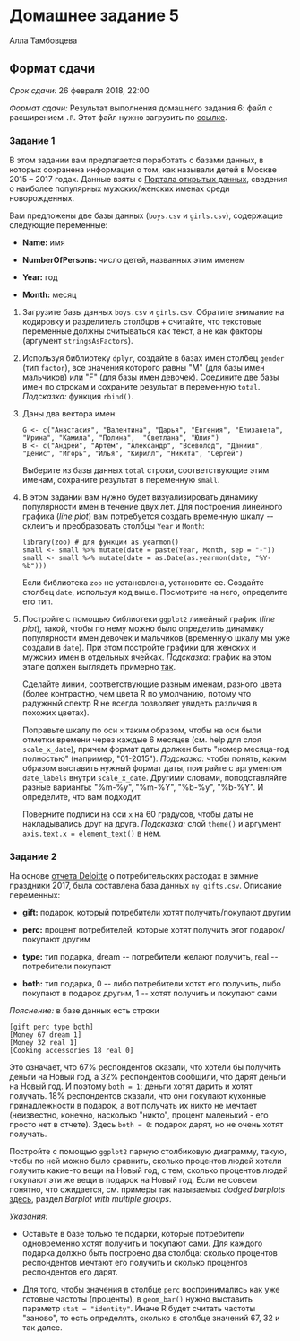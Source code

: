 Домашнее задание 5
================
Алла Тамбовцева

Формат сдачи
------------

*Срок сдачи:* 26 февраля 2018, 22:00

*Формат сдачи:* Результат выполнения домашнего задания 6: файл с расширением `.R`. Этот файл нужно загрузить по [ссылке](https://www.dropbox.com/request/pCkSTD6sSB99FCIUDBfc). 


### Задание 1

В этом задании вам предлагается поработать с базами данных, в которых сохранена информация о том, как называли детей в Москве 2015 – 2017 годах. Данные взяты с [Портала открытых данных](https://data.mos.ru/opendata/), сведения о наиболее популярных мужских/женских именах среди новорожденных.

Вам предложены две базы данных (`boys.csv` и `girls.csv`), содержащие следующие переменные:

* **Name:** имя

* **NumberOfPersons:** число детей, названных этим именем

* **Year:** год

* **Month:** месяц


1. Загрузите базы данных `boys.csv` и `girls.csv`. Обратите внимание на кодировку и разделитель столбцов + считайте, что текстовые переменные должны считываться как текст, а не как факторы (аргумент `stringsAsFactors`).

2. Используя библиотеку `dplyr`, создайте в базах имен столбец `gender` (тип `factor`), все значения которого равны "M" (для базы имен мальчиков) или "F" (для базы имен девочек). Соедините две базы имен по строкам и сохраните результат в переменную `total`. *Подсказка:* функция `rbind()`.

3.  Даны два вектора имен:

    ```
    G <- c("Анастасия", "Валентина", "Дарья", "Евгения", "Елизавета",  "Ирина", "Камила", "Полина",  "Светлана", "Юлия")
    B <- c("Андрей", "Артём", "Александр", "Всеволод", "Даниил", "Денис", "Игорь", "Илья", "Кирилл", "Никита", "Сергей")
    ```

    Выберите из базы данных `total` строки, соответствующие этим именам, сохраните результат в переменную `small`.

4. В этом задании вам нужно будет визуализировать динамику популярности имен в течение двух лет. Для построения линейного графика (*line plot*) вам потребуется создать временную шкалу -- склеить и преобразовать столбцы `Year` и `Month`: 

    ```
    library(zoo) # для функции as.yearmon()
    small <- small %>% mutate(date = paste(Year, Month, sep = "-"))
    small <- small %>% mutate(date = as.Date(as.yearmon(date, "%Y-%b")))
    ```

    Если библиотека `zoo` не установлена, установите ее. Создайте столбец `date`, используя код выше. Посмотрите на него, определите его тип.

5. Постройте с помощью библиотеки `ggplot2` линейный график (*line plot*), такой, чтобы по нему можно было определить динамику популярности имен девочек и мальчиков (временную шкалу мы уже создали в `date`). При этом постройте графики для женских и мужских имен в отдельных ячейках. 
*Подсказка:* график на этом этапе должен выглядеть примерно [так](https://github.com/allatambov/R-programming-4/blob/master/homeworks/hw6/problem1.png).

     Сделайте линии, соответствующие разным именам, разного цвета (более контрастно, чем цвета R по умолчанию, потому что радужный спектр R не всегда позволяет увидеть различия в похожих цветах).

     Поправьте шкалу по оси `x` таким образом, чтобы на оси были отметки времени через каждые 6 месяцев (см. help для слоя `scale_x_date`), причем формат даты должен быть "номер месяца-год полностью" (например, "01-2015"). *Подсказка:* чтобы понять, каким образом выставить нужный формат даты, поиграйте с аргументом `date_labels` внутри `scale_x_date`. Другими словами, поподставляйте разные варианты: "%m-%y", "%m-%Y", "%b-%y", "%b-%Y". И определите, что вам подходит.

     Поверните подписи на оси `x` на 60 градусов, чтобы даты не накладывались друг на друга. *Подсказка:* слой `theme()` и аргумент `axis.text.x = element_text()` в нем. 

### Задание 2

На основе [отчета Deloitte](https://www2.deloitte.com/ru/en/pages/consumer-business/articles/2016/new-year-spending-survey-2017.html) о потребительских расходах в зимние праздники 2017, была составлена база данных `ny_gifts.csv`. Описание переменных:

* **gift:** подарок, который потребители хотят получить/покупают другим 

* **perc:** процент потребителей, которые хотят получить этот подарок/покупают другим 

* **type:** тип подарка, dream -- потребители желают получить, real -- потребители покупают 

* **both:** тип подарка, 0 -- либо потребители хотят его получить, либо покупают в подарок другим, 1 -- хотят получить и покупают сами 

*Пояснение:* в базе данных есть строки 

```
[gift perc type both]
[Money 67 dream 1]
[Money 32 real 1]
[Cooking accessories 18 real 0]
```

Это означает, что 67% респондентов сказали, что хотели бы получить деньги на Новый год, а 32% респондентов сообщили, что дарят деньги на Новый год. И поэтому `both = 1`: деньги хотят дарить и хотят получать. 18% респондентов сказали, что они покупают кухонные принадлежности в подарок, а вот получать их никто не мечтает (неизвестно, конечно, насколько "никто", процент маленький - его просто нет в отчете). Здесь `both = 0`:  подарок дарят, но не очень хотят получать.

Постройте с помощью `ggplot2` парную столбиковую диаграмму, такую, чтобы по ней можно было сравнить, сколько процентов людей хотели получить какие-то вещи на Новый год, с тем, сколько процентов людей покупают эти же вещи в подарок на Новый год. Если не совсем понятно, что ожидается, см. примеры так называемых *dodged barplots* [здесь](http://www.sthda.com/english/wiki/ggplot2-barplots-quick-start-guide-r-software-and-data-visualization), раздел *Barplot with multiple groups*.  

*Указания:*

* Оставьте в базе только те подарки, которые потребители одновременно хотят получить и покупают сами. Для каждого подарка должно быть построено два столбца: сколько процентов респондентов мечтают его получить и сколько процентов респондентов его дарят.

* Для того, чтобы значения в столбце `perc` воспринимались как уже готовые частоты (проценты), в `geom_bar()` нужно выставить параметр `stat = "identity"`. Иначе R будет считать частоты "заново", то есть определять, сколько в столбце значений 67, 32 и так далее.
